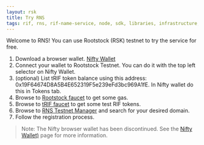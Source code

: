 ```yaml
---
layout: rsk
title: Try RNS
tags: rif, rns, rif-name-service, node, sdk, libraries, infrastructure, protocols, mvp, design, rbtc, defi, decentralized, quick-start, guides, tutorial, networks, dapps, tools, rootstock, rsk, ethereum, smart-contracts, install, get-started, how-to, mainnet, testnet, contracts, wallets, web3, crypto
---
```


Welcome to RNS! You can use Rootstock (RSK) testnet to try the service for free.

1. Download a browser wallet. [Nifty Wallet](https://chrome.google.com/webstore/detail/nifty-wallet/jbdaocneiiinmjbjlgalhcelgbejmnid)
2. Connect your wallet to Rootstock Testnet. You can do it with the top left selector on Nifty Wallet.
3. (optional) List tRIF token balance using this address: 0x19F64674D8A5B4E652319F5e239eFd3bc969A1fE. In Nifty wallet do this in Tokens tab.
4. Browse to [Rootstock faucet](https://faucet.testnet.rsk.co) to get some gas.
5. Browse to [tRIF faucet](https://faucet.rifos.org) to get some test RIF tokens.
6. Browse to [RNS Testnet Manager](https://testnet.manager.rns.rifos.org) and search for your desired domain.
7. Follow the registration process.

> Note: The Nifty browser wallet has been discontinued. See the [Nifty Wallet)](https://developers.rsk.co/wallet/use/nifty) page for more information.